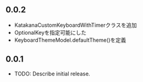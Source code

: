 ## 0.0.2

- KatakanaCustomKeyboardWithTimerクラスを追加
- OptionalKeyを指定可能にした
- KeyboardThemeModel.defaultTheme()を定義

## 0.0.1

* TODO: Describe initial release.
